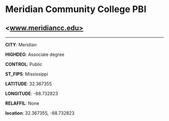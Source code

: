 # Meridian Community College PBI
## <www.meridiancc.edu>
---
**CITY**: Meridian

**HIGHDEG**: Associate degree

**CONTROL**: Public

**ST_FIPS**: Mississippi

**LATITUDE**: 32.367355

**LONGITUDE**: -88.732823

**RELAFFIL**: None

**location**: 32.367355, -88.732823